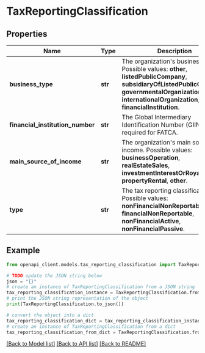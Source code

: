 # TaxReportingClassification


## Properties

Name | Type | Description | Notes
------------ | ------------- | ------------- | -------------
**business_type** | **str** | The organization&#39;s business type.  Possible values: **other**, **listedPublicCompany**, **subsidiaryOfListedPublicCompany**, **governmentalOrganization**, **internationalOrganization**, **financialInstitution**. | [optional] 
**financial_institution_number** | **str** | The Global Intermediary Identification Number (GIIN) required for FATCA. | [optional] 
**main_source_of_income** | **str** | The organization&#39;s main source of income.  Possible values: **businessOperation**, **realEstateSales**, **investmentInterestOrRoyalty**, **propertyRental**, **other**. | [optional] 
**type** | **str** | The tax reporting classification type.  Possible values: **nonFinancialNonReportable**, **financialNonReportable**, **nonFinancialActive**, **nonFinancialPassive**. | [optional] 

## Example

```python
from openapi_client.models.tax_reporting_classification import TaxReportingClassification

# TODO update the JSON string below
json = "{}"
# create an instance of TaxReportingClassification from a JSON string
tax_reporting_classification_instance = TaxReportingClassification.from_json(json)
# print the JSON string representation of the object
print(TaxReportingClassification.to_json())

# convert the object into a dict
tax_reporting_classification_dict = tax_reporting_classification_instance.to_dict()
# create an instance of TaxReportingClassification from a dict
tax_reporting_classification_from_dict = TaxReportingClassification.from_dict(tax_reporting_classification_dict)
```
[[Back to Model list]](../README.md#documentation-for-models) [[Back to API list]](../README.md#documentation-for-api-endpoints) [[Back to README]](../README.md)


